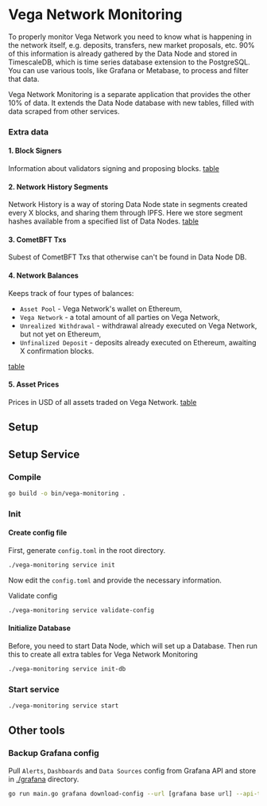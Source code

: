 # Vega Network Monitoring

To properly monitor Vega Network you need to know what is happening in the network itself, e.g. deposits, transfers, new market proposals, etc. 90% of this information is already gathered by the Data Node and stored in TimescaleDB, which is time series database extension to the PostgreSQL. You can use various tools, like Grafana or Metabase, to process and filter that data.

Vega Network Monitoring is a separate application that provides the other 10% of data. It extends the Data Node database with new tables, filled with data scraped from other services.

### Extra data

#### 1. Block Signers

Information about validators signing and proposing blocks. [table](sqlstore/migrations/0001_block_signers.sql)

#### 2. Network History Segments

Network History is a way of storing Data Node state in segments created every X blocks, and sharing them through IPFS. Here we store segment hashes available from a specified list of Data Nodes. [table](sqlstore/migrations/0002_segments.sql)

#### 3. CometBFT Txs

Subest of CometBFT Txs that otherwise can't be found in Data Node DB.

#### 4. Network Balances

Keeps track of four types of balances:
- `Asset Pool` - Vega Network's wallet on Ethereum,
- `Vega Network` - a total amount of all parties on Vega Network,
- `Unrealized Withdrawal` - withdrawal already executed on Vega Network, but not yet on Ethereum,
- `Unfinalized Deposit` - deposits already executed on Ethereum, awaiting X confirmation blocks.

[table](sqlstore/migrations/0004_network_balances.sql)

#### 5. Asset Prices

Prices in USD of all assets traded on Vega Network. [table](sqlstore/migrations/0005_asset_prices.sql)


## Setup

## Setup Service

### Compile

```bash
go build -o bin/vega-monitoring .
```

### Init

#### Create config file

First, generate `config.toml` in the root directory.

```bash
./vega-monitoring service init
```

Now edit the `config.toml` and provide the necessary information.

Validate config

```bash
./vega-monitoring service validate-config
```

#### Initialize Database

Before, you need to start Data Node, which will set up a Database.
Then run this to create all extra tables for Vega Network Monitoring

```bash
./vega-monitoring service init-db
```

### Start service

```bash
./vega-monitoring service start
```

## Other tools

### Backup Grafana config

Pull `Alerts`, `Dashboards` and `Data Sources` config from Grafana API and store in [./grafana](grafana) directory.

```bash
go run main.go grafana download-config --url [grafana base url] --api-token [service account token]
```
